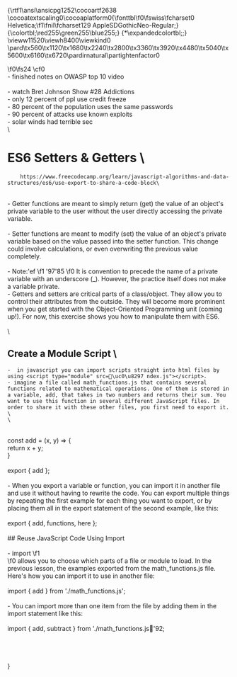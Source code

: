 {\rtf1\ansi\ansicpg1252\cocoartf2638
\cocoatextscaling0\cocoaplatform0{\fonttbl\f0\fswiss\fcharset0 Helvetica;\f1\fnil\fcharset129 AppleSDGothicNeo-Regular;}
{\colortbl;\red255\green255\blue255;}
{\*\expandedcolortbl;;}
\vieww11520\viewh8400\viewkind0
\pard\tx560\tx1120\tx1680\tx2240\tx2800\tx3360\tx3920\tx4480\tx5040\tx5600\tx6160\tx6720\pardirnatural\partightenfactor0

\f0\fs24 \cf0 \
	- finished notes on OWASP top 10 video\
\
	- watch Bret Johnson Show #28 Addictions\
		- only 12 percent of ppl use credit freeze\
		- 80 percent of the population uses the same passwords\
		- 90 percent of attacks use known exploits\
		- solar winds had terrible sec\
	\
 # ES6 Setters & Getters \
		https://www.freecodecamp.org/learn/javascript-algorithms-and-data-structures/es6/use-export-to-share-a-code-block\
\
		- Getter functions are meant to simply return (get) the value of an object's private variable to the user without the user directly accessing the private variable.\
\
		- Setter functions are meant to modify (set) the value of an object's private variable based on the value passed into the setter function. This change could involve calculations, or even overwriting the previous value completely.\
\
		- Note:\'ef
\f1 \'97\'85
\f0 It is convention to precede the name of a private variable with an underscore (_). However, the practice itself does not make a variable private. \
		- Getters and setters are critical parts of a class/object. They allow you to control their attributes from the outside. They will become more prominent when you get started with the Object-Oriented Programming unit (coming up!). For now, this exercise shows you how to manipulate them 	  	  with ES6. \
\
\
## Create a Module Script                                                                                                                                     \
	-  in javascript you can import scripts straight into html files by using <script type="module" src=\uc0\u8297 ndex.js"></script>.                       	- imagine a file called math_functions.js that contains several functions related to mathematical operations. One of them is stored in a variable, add, that takes in two numbers and returns their sum. You want to use this function in several different JavaScript files. In order to share it with these other files, you first need to export it. \
	\
\
     const add = (x, y) => \{\
		return x + y;\
	\}\
\
	export \{ add \};\
\
		- When you export a variable or function, you can import it in another file and use it without having to rewrite the code. You can export multiple things by repeating the first example for each thing you want 		to export, or by placing them all in the export statement of the second example, like this:\
\
		export \{ add, functions, here \};\
 \
    ## Reuse JavaScript Code Using Import \
	\
	- import
\f1  
\f0 allows you to choose which parts of a file or module to load. In the previous lesson, the examples exported from the math_functions.js file. Here's how you can import it to use in another file:\
\
		import \{ add \} from './math_functions.js';\
	\
	- You can import more than one item from the file by adding them in the import statement like this:                           \
		\
		import \{ add, subtract \} from './math_functions.js\'92;\
\
\
\
\
}